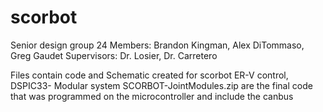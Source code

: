 # scorbot
 Senior design group 24
 Members: Brandon Kingman, Alex DiTommaso, Greg Gaudet
 Supervisors: Dr. Losier, Dr. Carretero
 
 Files contain code and Schematic created for scorbot ER-V control, DSPIC33- Modular system
 SCORBOT-JointModules.zip are the final code that was programmed on the microcontroller and include the canbus
